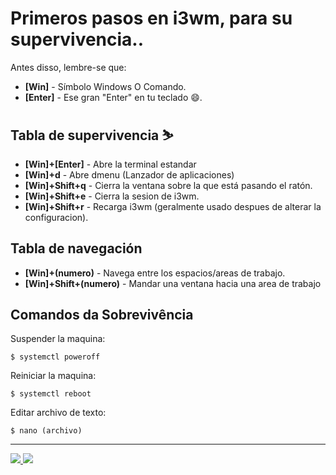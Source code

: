 # Primeros pasos en i3wm, para su supervivencia..



Antes disso, lembre-se que:

* **\[Win]** - Símbolo Windows O Comando.
* **\[Enter]** - Ese gran "Enter" en tu teclado :smile:.



## Tabla de supervivencia :skier:

* **\[Win]+\[Enter]** - Abre la terminal estandar
* **\[Win]+d** - Abre dmenu (Lanzador de aplicaciones)
* **\[Win]+Shift+q** - Cierra la ventana sobre la que está pasando el ratón.
* **\[Win]+Shift+e** - Cierra la sesion de i3wm.
* **\[Win]+Shift+r** - Recarga i3wm (geralmente usado despues de alterar la configuracion).



## Tabla de navegación

* **\[Win]+(numero)** - Navega entre los espacios/areas de trabajo.
* **\[Win]+Shift+(numero)** - Mandar una ventana hacia una area de trabajo



## Comandos da Sobrevivência

Suspender la maquina:

```shell
$ systemctl poweroff
```

Reiniciar la maquina:

```shell
$ systemctl reboot
```

Editar archivo de texto:

```shell
$ nano (archivo)
```

***

[![](https://img.shields.io/badge/voltar-red?\&style=for-the-badge) ](1.2-Instalacao.md)[![](https://img.shields.io/badge/pr%C3%B3ximo-blue?\&style=for-the-badge)](1.4-Diretorios\_e\_funcionalidades.md)
